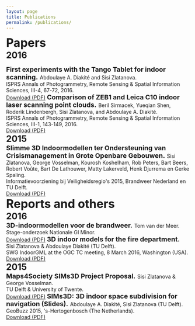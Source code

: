 ```yaml
---
layout: page
title: Publications
permalink: /publications/
---
```


<font size="6"><b>Papers</b></font>
<br>
<font size="5"><b>2016</b></font>
<br>

<font size="4">
<b>First experiments with the Tango Tablet for indoor scanning.</b>
</font>
Abdoulaye A. Diakité and Sisi Zlatanova.
<br>ISPRS Annals of Photogrammetry, Remote Sensing & Spatial Information Sciences, III-4, 67-72, 2016. 
<br><a href="http://doi.org/10.5194/isprs-annals-III-4-67-2016">Download (PDF)</a>

<font size="4">
<b>Comparison of ZEB1 and Leica C10 indoor laser scanning point clouds.</b>
</font>
Beril Sirmacek, Yueqian Shen, Roderik Lindenbergh, Sisi Zlatanova, and Abdoulaye A. Diakité.
<br>ISPRS Annals of Photogrammetry, Remote Sensing & Spatial Information Sciences, III-1, 143-149, 2016. 
<br><a href="http://doi.org/10.5194/isprs-annals-III-1-143-2016">Download (PDF)</a>

<br>
<font size="5"><b>2015</b></font>
<br>

<font size="4">
<b>Slimme 3D Indoormodellen ter Ondersteuning van Crisismanagement in Grote Openbare Gebouwen.</b>
</font>
Sisi Zlatanova, George Vosselman, Kourosh Koshelham, Rob Peters, Bart Beers, Robert Voûte, Bart De Lathouwer, Matty Lakerveld, Henk Djurrema en Gerke Spaling.
<br>Informatievoorziening bij Veiligheidsregio's 2015, Brandweer Nederland en TU Delft. 
<br><a href="pdfs/2015/Slimme_3D_Indoormodellen.pdf">Download (PDF)</a>

<br>
<font size="6"><b>Reports and others</b></font>
<br>
<font size="5"><b>2016</b></font>
<br>

<font size="4">
<b>3D-indoormodellen voor de brandweer.</b>
</font>
Tom van der Meer.
<br>Stage-onderzoek Nationale GI Minor.
<br><a href="pdfs/2016/3D-indoormodellen voor de Brandweer.pdf">Download (PDF)</a>

<font size="4">
<b> 3D indoor models for the fire department.</b>
</font>
Sisi Zlatanova & Abdoulaye Diakité (TU Delft).
<br> SWG IndoorGML at the OGC TC meeting, 8 March 2016, Washington (USA).
<br><a href="pdfs/2016/SIMs3D_OGC.pdf">Download (PDF)</a>

<br>
<font size="5"><b>2015</b></font>
<br>

<font size="4">
<b>Maps4Society SIMs3D Project Proposal.</b>
</font>
Sisi Zlatanova & George Vosselman.
<br>TU Delft & University of Twente.
<br><a href="pdfs/2015/M4S_SIMs3D_fullproposal_web.pdf">Download (PDF)</a>

<font size="4">
<b>SIMs3D: 3D indoor space subdivision for navigation (Slides).</b>
</font>
Abdoulaye A. Diakité, Sisi Zlatanova (TU Delft).
<br>GeoBuzz 2015, 's-Hertogenbosch (The Netherlands). 
<br><a href="pdfs/2015/SIMs3D_GeoBuzz2015.pdf">Download (PDF)</a>
